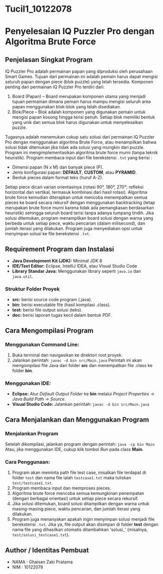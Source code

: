 # Tucil1_10122078
# Penyelesaian IQ Puzzler Pro dengan Algoritma Brute Force

## Penjelasan Singkat Program
IQ Puzzler Pro adalah permainan papan yang diproduksi oleh perusahaan Smart Games. Tujuan
dari permainan ini adalah pemain harus dapat mengisi seluruh papan dengan piece (blok
puzzle) yang telah tersedia.
Komponen penting dari permainan IQ Puzzler Pro terdiri dari:
1. Board (Papan) – Board merupakan komponen utama yang menjadi tujuan permainan
dimana pemain harus mampu mengisi seluruh area papan menggunakan blok-blok yang
telah disediakan.
2. Blok/Piece – Blok adalah komponen yang digunakan pemain untuk mengisi papan
kosong hingga terisi penuh. Setiap blok memiliki bentuk yang unik dan semua blok harus
digunakan untuk menyelesaikan puzzle.

Tugasnya adalah menemukan cukup satu solusi dari permainan IQ Puzzler Pro dengan
menggunakan algoritma Brute Force, atau menampilkan bahwa solusi tidak ditemukan jika
tidak ada solusi yang mungkin dari puzzle.
Program ini mengimplementasikan algoritma brute force murni (tanpa teknik heuristik). Program membaca input dari file berekstensi `.txt` yang berisi :
- Dimensi papan (N x M) dan banyak piece (P).
- Jenis konfigurasi papan: **DEFAULT**, **CUSTOM**, atau **PYRAMID**.
- Bentuk pieces dalam format teks (huruf A-Z).

Setiap piece dicari varian orientasinya (rotasi 90°, 180°, 270°; refleksi horizontal dan vertikal, termasuk kombinasi dari hasil rotasi). Algoritma brute force kemudian diterapkan untuk mencoba menempatkan semua pieces ke board secara rekursif dengan menggunakan backtracking (tetap merupakan brute force murni karena tidak ada pemangkasan berdasarkan heuristik) sehingga seluruh board terisi tanpa adanya tumpang tindih. Jika solusi ditemukan, program menampilkan board solusi dengan warna yang berbeda untuk setiap piece, waktu pencarian (dalam milisecond), dan jumlah iterasi yang dilakukan. Program juga menyediakan opsi untuk menyimpan solusi ke file berekstensi `.txt`.

## Requirement Program dan Instalasi
- **Java Development Kit (JDK):** Minimal JDK 8
- **IDE/Text Editor:** Eclipse, IntelliJ IDEA, atau Visual Studio Code
- **Library Standar Java:** Menggunakan library seperti `java.io` dan `java.util`.

### Struktur Folder Proyek
- **src:** berisi source code program (.java).
- **bin:** berisi executable file (hasil kompilasi .class).
- **test:** berisi file output solusi (teks).
- **doc:** berisi laporan tugas kecil dalam bentuk PDF.

## Cara Mengompilasi Program
### Menggunakan Command Line:
1. Buka terminal dan navigasikan ke direktori root proyek.
2. Jalankan perintah:
`javac -d bin src/Main.java`
Perintah ini akan mengompilasi file Java dari folder **src** dan menempatkan file .class ke folder **bin**.

### Menggunakan IDE:
- **Eclipse:** Atur *Default Output Folder* ke **bin** melalui *Project Properties → Java Build Path → Source*.
- **Visual Studio Code:** Jalankan perintah:
`javac -d bin src/Main.java`

## Cara Menjalankan dan Menggunakan Program
### Menjalankan Program
Setelah dikompilasi, jalankan program dengan perintah:
`java -cp bin Main`
Atau, jika menggunakan IDE, cukup klik tombol _Run_ pada class **Main**.
### Cara Penggunaan:
1. Program akan meminta path file test case, misalkan file terdapat di folder `test` dan nama file ialah `testcase1.txt` maka tuliskan `test/testcase1.txt`.
2. Program membaca input dan memproses pieces.
3. Algoritma brute force mencoba semua kemungkinan penempatan (dengan berbagai orientasi) untuk setiap piece secara rekursif.
4. Jika solusi ditemukan, board solusi ditampilkan dengan warna untuk masing-masing piece, waktu pencarian, dan jumlah iterasi yang dilakukan.
5. Program juga menanyakan apakah ingin menyimpan solusi menjadi file berekstensi `.txt`. Jika ya, file output akan disimpan di folder **test** dengan nama file yang dihasilkan otomatis ditambahkan 'solusi_' (misalnya, `test/solusi_testcase1.txt`).

## Author / Identitas Pembuat
- NAMA : Ghaisan Zaki Pratama
- NIM  : 10122078
